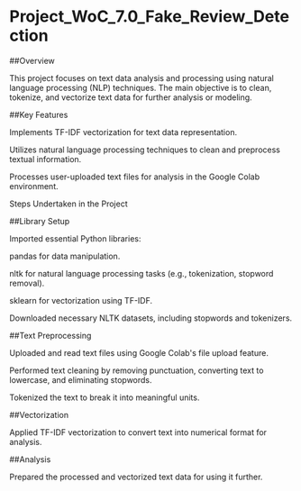 # Project_WoC_7.0_Fake_Review_Detection

##Overview

This project focuses on text data analysis and processing using natural language processing (NLP) techniques. The main objective is to clean, tokenize, and vectorize text data for further analysis or modeling.

##Key Features

Implements TF-IDF vectorization for text data representation.

Utilizes natural language processing techniques to clean and preprocess textual information.

Processes user-uploaded text files for analysis in the Google Colab environment.

Steps Undertaken in the Project

##Library Setup

Imported essential Python libraries:

pandas for data manipulation.

nltk for natural language processing tasks (e.g., tokenization, stopword removal).

sklearn for vectorization using TF-IDF.

Downloaded necessary NLTK datasets, including stopwords and tokenizers.

##Text Preprocessing

Uploaded and read text files using Google Colab's file upload feature.

Performed text cleaning by removing punctuation, converting text to lowercase, and eliminating stopwords.

Tokenized the text to break it into meaningful units.

##Vectorization

Applied TF-IDF vectorization to convert text into numerical format for analysis.

##Analysis

Prepared the processed and vectorized text data for using it further.


